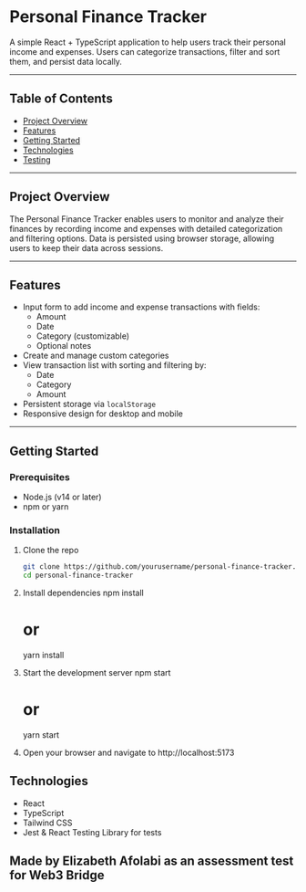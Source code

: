 # Personal Finance Tracker

A simple React + TypeScript application to help users track their personal income and expenses. Users can categorize transactions, filter and sort them, and persist data locally. 

---

## Table of Contents

- [Project Overview](#project-overview)  
- [Features](#features)  
- [Getting Started](#getting-started)  
- [Technologies](#technologies)  
- [Testing](#testing)  

---

## Project Overview

The Personal Finance Tracker enables users to monitor and analyze their finances by recording income and expenses with detailed categorization and filtering options. Data is persisted using browser storage, allowing users to keep their data across sessions.

---

## Features

- Input form to add income and expense transactions with fields:  
  - Amount  
  - Date  
  - Category (customizable)  
  - Optional notes  
- Create and manage custom categories  
- View transaction list with sorting and filtering by:  
  - Date  
  - Category  
  - Amount  
- Persistent storage via `localStorage`  
- Responsive design for desktop and mobile  

---

## Getting Started

### Prerequisites

- Node.js (v14 or later)  
- npm or yarn  

### Installation

1. Clone the repo  
   ```bash
   git clone https://github.com/yourusername/personal-finance-tracker.git
   cd personal-finance-tracker

2. Install dependencies
    npm install
    # or
    yarn install
   
3. Start the development server
    npm start
    # or
    yarn start

4. Open your browser and navigate to http://localhost:5173

## Technologies
   - React
   - TypeScript
   - Tailwind CSS
   - Jest & React Testing Library for tests

## Made by Elizabeth Afolabi as an assessment test for Web3 Bridge